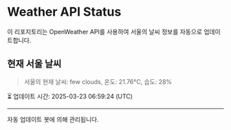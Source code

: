 
# Weather API Status

이 리포지토리는 OpenWeather API를 사용하여 서울의 날씨 정보를 자동으로 업데이트합니다.

## 현재 서울 날씨
> 서울의 현재 날씨: few clouds, 온도: 21.76°C, 습도: 28%

⏳ 업데이트 시간: 2025-03-23 06:59:24 (UTC)

---
자동 업데이트 봇에 의해 관리됩니다.
